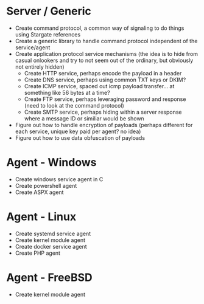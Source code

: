 # Server / Generic

* Create command protocol, a common way of signaling to do things using Stargate references
* Create a generic library to handle command protocol independent of the service/agent 
* Create application protocol service mechanisms (the idea is to hide from casual onlookers and try to not seem out of the ordinary, but obviously not entirely hidden)
    * Create HTTP service, perhaps encode the payload in a header 
    * Create DNS service, perhaps using common TXT keys or DKIM? 
    * Create ICMP service, spaced out icmp payload transfer... at something like 56 bytes at a time? 
    * Create FTP service, perhaps leveraging password and response (need to look at the command protocol)
    * Create SMTP service, perhaps hiding within a server response where a message ID or similiar would be shown
* Figure out how to handle encryption of payloads (perhaps different for each service, unique key paid per agent? no idea)
* Figure out how to use data obfuscation of payloads

# Agent - Windows

* Create windows service agent in C
* Create powershell agent
* Create ASPX agent

# Agent - Linux

* Create systemd service agent
* Create kernel module agent
* Create docker service agent
* Create PHP agent

# Agent - FreeBSD

* Create kernel module agent

